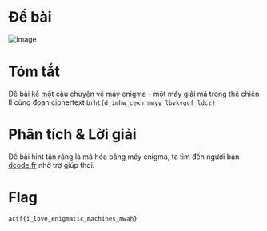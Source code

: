 # Đề bài

![image](https://github.com/anhshidou/AngstromCTF2024/assets/90485791/51e377a2-4134-460e-b460-198474c5a019)

# Tóm tắt

Đề bài kể một câu chuyện về máy enigma - một máy giải mã trong thế chiến II cùng đoạn ciphertext `brht{d_imhw_cexhrmwyy_lbvkvqcf_ldcz}`

# Phân tích & Lời giải

Đề bài hint tận răng là mã hóa bằng máy enigma, ta tìm đến người bạn [dcode.fr](https://www.dcode.fr/enigma-machine-cipher) nhờ trợ giúp thoi.

# Flag

`actf{i_love_enigmatic_machines_mwah}`
